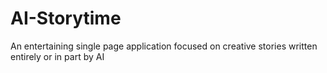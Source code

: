 # AI-Storytime
An entertaining single page application focused on creative stories written entirely or in part by AI
